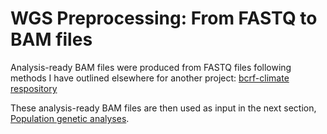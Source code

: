 # WGS Preprocessing: From FASTQ to BAM files

Analysis-ready BAM files were produced from FASTQ files following methods I have outlined elsewhere for another project: [bcrf-climate respository](https://github.com/mgdesaix/bcrf-climate/blob/main/01_Preprocessing/Preprocessing.md)

These analysis-ready BAM files are then used as input in the next section, [Population genetic analyses](https://github.com/mgdesaix/amre-adaptation/blob/main/02_PopulationGenetics/Popgen.md).
